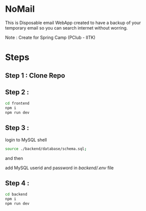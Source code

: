 # NoMail

This is Disposable email WebApp created to have a backup of your temporary email so you can search internet without worring.

Note : Create for Spring Camp (PClub - IITK)

# Steps

## Step 1 : Clone Repo

## Step 2 :
```bash
cd frontend
npm i
npm run dev
```

## Step 3 :
login to MySQL shell
```bash
source ./backend/database/schema.sql;
```
and then

add MySQL userid and password in
*backend/.env* file

## Step 4 :
```bash
cd backend
npm i
npm run dev
```